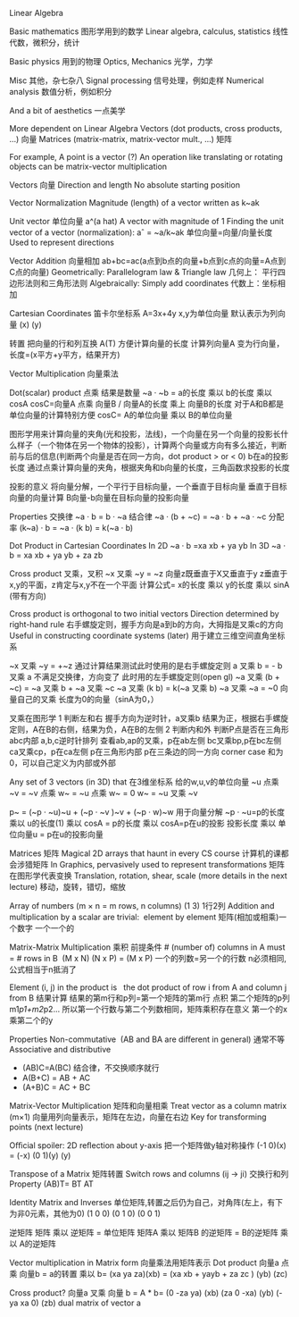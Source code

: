 Linear Algebra


Basic mathematics  图形学用到的数学
Linear algebra, calculus, statistics  线性代数，微积分，统计


Basic physics     用到的物理
 Optics, Mechanics   光学，力学

Misc 其他，杂七杂八
  Signal processing   信号处理，例如走样
  Numerical analysis  数值分析，例如积分

And a bit of aesthetics  一点美学


More dependent on Linear Algebra
Vectors (dot products, cross products, …)           向量
Matrices (matrix-matrix, matrix-vector mult., …)   矩阵


For example,
A point is a vector (?) An operation like translating or rotating objects can be matrix-vector multiplication


Vectors
向量
Direction and length
No absolute starting position


Vector Normalization
Magnitude (length) of a vector written as k~ak

Unit vector  单位向量 a^(a hat)
  A vector with magnitude of 1
  Finding the unit vector of a vector (normalization): aˆ = ~a/k~ak  单位向量=向量/向量长度
  Used to represent directions

Vector Addition 向量相加  ab+bc=ac(a点到b点的向量+b点到c点的向量=A点到C点的向量)
Geometrically: Parallelogram law & Triangle law  几何上： 平行四边形法则和三角形法则
Algebraically: Simply add coordinates  代数上：坐标相加

Cartesian Coordinates  笛卡尔坐标系
A=3x+4y  x,y为单位向量  默认表示为列向量
(x)
(y)

转置 把向量的行和列互换 A(T)  方便计算向量的长度
计算列向量A  变为行向量，长度=(x平方+y平方，结果开方)


Vector Multiplication 向量乘法

Dot(scalar) product 点乘  结果是数量
~a · ~b = a的长度 乘以 b的长度 乘以 cosA
cosC=向量A 点乘 向量B / 向量A的长度 乘上 向量B的长度
对于A和B都是单位向量的计算特别方便 cosC= A的单位向量 乘以 B的单位向量

图形学用来计算向量的夹角(光和投影，法线)，一个向量在另一个向量的投影长什么样子（一个物体在另一个物体的投影），计算两个向量或方向有多么接近，判断前与后的信息(判断两个向量是否在同一方向，dot product > or < 0)
 b在a的投影长度 通过点乘计算向量的夹角，根据夹角和b向量的长度，三角函数求投影的长度

 投影的意义 将向量分解，一个平行于目标向量，一个垂直于目标向量  垂直于目标向量的向量计算 B向量-b向量在目标向量的投影向量


Properties
交换律  ~a · b = b · ~a
结合律  ~a · (b + ~c) = ~a · b + ~a · ~c
分配率  (k~a) · b = ~a · (k b) = k(~a · b)

Dot Product in Cartesian Coordinates
In 2D
~a · b =xa xb + ya yb
In 3D
~a · b = xa xb + ya yb + za zb

Cross product 叉乘，叉积
~x 叉乘 ~y = ~z  向量z既垂直于X又垂直于y  z垂直于x,y的平面，z肯定与x,y不在一个平面
计算公式=  x的长度 乘以 y的长度 乘以 sinA (带有方向)

Cross product is orthogonal to two initial vectors
Direction determined by right-hand rule  右手螺旋定则，握手方向是a到b的方向，大拇指是叉乘c的方向
Useful in constructing coordinate systems (later)  用于建立三维空间直角坐标系

~x 叉乘 ~y = +~z         通过计算结果测试此时使用的是右手螺旋定则
a 叉乘 b = - b 叉乘 a     不满足交换律，方向变了  此时用的左手螺旋定则(open gl)
~a 叉乘 (b + ~c) = ~a 叉乘 b + ~a 叉乘 ~c
~a 叉乘 (k b) = k(~a 叉乘 b)
~a 叉乘 ~a = ~0       向量自己的叉乘  长度为0的向量（sinA为0，）

叉乘在图形学
 1 判断左和右   握手方向为逆时针，a叉乘b 结果为正，根据右手螺旋定则，A在B的右侧，结果为负，A在B的左侧
 2 判断内和外  判断P点是否在三角形abc内部  a,b,c逆时针排列 查看ab,ap的叉乘，p在ab左侧 bc叉乘bp,p在bc左侧  ca叉乘cp，p在ca左侧  p在三角形内部  p在三条边的同一方向
    corner case 和为0，可以自己定义为内部或外部

Any set of 3 vectors (in 3D) that 在3维坐标系
给的w,u,v的单位向量
~u 点乘 ~v = ~v 点乘 w~ = ~u 点乘 w~ = 0
w~ = ~u 叉乘 ~v

p~ = (~p · ~u)~u + (~p · ~v )~v + (~p · w)~w  用于向量分解
   ~p · ~u=p的长度 乘以 u的长度(1) 乘以 cosA = p的长度 乘以 cosA=p在u的投影  投影长度 乘以 单位向量u = p在u的投影向量


Matrices 矩阵
Magical 2D arrays that haunt in every CS course  计算机的课都会涉猎矩阵
In Graphics, pervasively used to represent transformations   矩阵在图形学代表变换
  Translation, rotation, shear, scale (more details in the next lecture)  移动，旋转，错切，缩放

Array of numbers (m × n = m rows, n columns)
(1 3)  1行2列
Addition and multiplication by a scalar are trivial:  element by element  矩阵(相加或相乘)一个数字  一个一个的

Matrix-Matrix Multiplication  乘积
前提条件  # (number of) columns in A must = # rows in B  (M x N) (N x P) = (M x P)  一个的列数=另一个的行数  n必须相同,公式相当于n抵消了


Element (i, j) in the product is   the dot product of row i from A and column j from B
结果计算 结果的第m行和p列=第一个矩阵的第m行 点积 第二个矩阵的p列  m1*p1+m2*p2...
所以第一个行数与第二个列数相同，矩阵乘积存在意义 第一个的x乘第二个的y


Properties
Non-commutative  (AB and BA are diﬀerent in general) 通常不等
Associative and distributive
- (AB)C=A(BC)           结合律，不交换顺序就行
- A(B+C) = AB + AC
- (A+B)C = AC + BC


Matrix-Vector Multiplication 矩阵和向量相乘
Treat vector as a column matrix (m×1)  向量用列向量表示，矩阵在左边，向量在右边
Key for transforming points (next lecture)

Oﬃcial spoiler: 2D reﬂection about y-axis  把一个矩阵做y轴对称操作
(-1 0)(x) = (-x)
(0  1)(y)   (y)

Transpose of a Matrix 矩阵转置
  Switch rows and columns (ij -> ji)  交换行和列
Property
  (AB)T= BT AT

Identity Matrix and Inverses  单位矩阵,转置之后仍为自己，对角阵(左上，有下为非0元素，其他为0)
(1 0 0)
(0 1 0)
(0 0 1)

逆矩阵
矩阵 乘以 逆矩阵 = 单位矩阵
矩阵A 乘以 矩阵B 的逆矩阵 = B的逆矩阵 乘以 A的逆矩阵


Vector multiplication in Matrix form  向量乘法用矩阵表示
Dot product
向量a 点乘 向量b = a的转置 乘以 b=
(xa ya za)(xb)  = (xa xb + yayb + za zc )
          (yb)
          (zc)

Cross product?
向量a 叉乘 向量 b = A * b=
(0 -za ya)  (xb)
(za 0  -xa) (yb)
(-ya xa 0)  (zb)
dual matrix of vector a